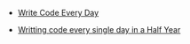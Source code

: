 * [Write Code Every Day](http://ejohn.org/blog/write-code-every-day/)

* [Writting code every single day in a Half Year](https://medium.com/@raphamorim/what-ive-learned-writting-code-every-single-day-in-a-half-year-a6c504e7300f)
